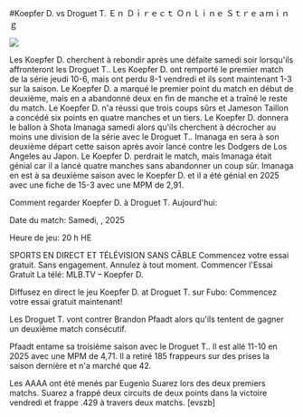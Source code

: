 #Koepfer D. vs Droguet T. Ｅｎ Ｄｉｒｅｃｔ Ｏｎｌｉｎｅ Ｓｔｒｅａｍｉｎｇ  
  
  
[![](https://i.imgur.com/qSNzIqt.png)](https://movie.rssnews.media/zdrzjdDu.php)  
  
Les Koepfer D. cherchent à rebondir après une défaite samedi soir lorsqu'ils affronteront les Droguet T.. Les Koepfer D. ont remporté le premier match de la série jeudi 10-6, mais ont perdu 8-1 vendredi et ils sont maintenant 1-3 sur la saison. Le Koepfer D. a marqué le premier point du match en début de deuxième, mais en a abandonné deux en fin de manche et a traîné le reste du match. Le Koepfer D. n'a réussi que trois coups sûrs et Jameson Taillon a concédé six points en quatre manches et un tiers. Le Koepfer D. donnera le ballon à Shota Imanaga samedi alors qu'ils cherchent à décrocher au moins une division de la série avec le Droguet T.. Imanaga en sera à son deuxième départ cette saison après avoir lancé contre les Dodgers de Los Angeles au Japon. Le Koepfer D. perdrait le match, mais Imanaga était génial car il a lancé quatre manches sans abandonner un coup sûr. Imanaga en est à sa deuxième saison avec le Koepfer D. et il a été génial en 2025 avec une fiche de 15-3 avec une MPM de 2,91.

Comment regarder Koepfer D. à Droguet T. Aujourd'hui:

Date du match: Samedi, , 2025

Heure de jeu: 20 h HE

SPORTS EN DIRECT ET TÉLÉVISION SANS CÂBLE
Commencez votre essai gratuit. Sans engagement. Annulez à tout moment.
Commencer l'Essai Gratuit
La télé: MLB.TV – Koepfer D.

Diffusez en direct le jeu Koepfer D. at Droguet T. sur Fubo: Commencez votre essai gratuit maintenant!

Les Droguet T. vont contrer Brandon Pfaadt alors qu'ils tentent de gagner un deuxième match consécutif.

Pfaadt entame sa troisième saison avec le Droguet T.. Il est allé 11-10 en 2025 avec une MPM de 4,71. Il a retiré 185 frappeurs sur des prises la saison dernière et n'a marché que 42.

Les AAAA ont été menés par Eugenio Suarez lors des deux premiers matchs. Suarez a frappé deux circuits de deux points dans la victoire vendredi et frappe .429 à travers deux matchs. [evszb]